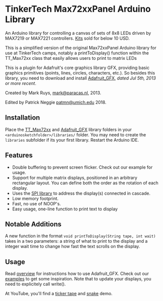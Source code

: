 # TinkerTech Max72xxPanel Arduino Library

An Arduino library for controlling a canvas of sets of 8x8 LEDs driven by MAX7219 or MAX7221 controllers. [Kits][hardware] sold for below 10 USD.


This is a simplified version of the original Max72xxPanel Arduino library for use at TinkerTech camps, notably a printToDisplay() function within the TT_Max72xx class that easily allows users to print to matrix LEDs

This is a plugin for Adafruit's core graphics library GFX, providing basic graphics primitives (points, lines, circles, characters, etc.). So besides this library, you need to download and install [Adafruit_GFX][gfx-download], *dated Jul 5th, 2013 or more recent*.

Created by Mark Ruys, <mark@paracas.nl>, 2013.

Edited by Patrick Neggie <patmn@umich.edu> 2018.




Installation
------------

Place the [TT_Max72xx][download] and [Adafruit_GFX][gfx-download] library folders in your `<arduinosketchfolder>/libraries/` folder. You may need to create the `libraries` subfolder if its your first library. Restart the Arduino IDE.



Features
--------
- Double buffering to prevent screen flicker. Check out our example for usage.
- Support for multiple matrix displays, positioned in an arbitrary rectangular layout. You can define both the order as the rotation of each display.
- Uses the [SPI library][spi] to address the display(s) connected in cascade.
- Low memory footprint.
- Fast, no use of NOOP's.
- Easy usage, one-line function to print text to display

Notable Additions
-----
A new function in the format `void printToDisplay(String tape, int wait)` takes in a two parameters: a string of what to print to the display and a integer wait time to change how fast the text scrolls on the display.

Usage
-----

Read [overview][gfx-docs] for instructions how to use Adafruit_GFX. Check out our [examples][examples] to get some inspiration. Note that to update your displays, you need to explicitely call write().

At YouTube, you'll find a [ticker tape][tickertape] and [snake] demo.



[download]: https://github.com/TinkerYpsi/Max72xxPanel-tinkertech-simplified/archive/master.zip "Download Max72xxPanel-simplified library"
[gfx-download]: https://github.com/adafruit/Adafruit-GFX-Library "Download Adafruit GFX Graphics Library"
[gfx-docs]: http://learn.adafruit.com/adafruit-gfx-graphics-library/overview "Documentation Adafruit GFX Graphics Library"
[examples]: https://github.com/markruys/arduino-Max72xxPanel/tree/master/examples "Show Max72xxPanel examples"
[hardware]: https://www.google.com/search?q=MAX7219+Red+Dot+Matrix+Module "For kits, google MAX7219 Red Dot Matrix Module"
[spi]: http://arduino.cc/en/Reference/SPI "SPI library"
[tickertape]: http://www.youtube.com/watch?v=a8T7ZFeaf1A "Max72xxPanel Arduino library demo (ticker tape)"
[snake]: http://www.youtube.com/watch?v=FbJJyuCwohs "Max72xxPanel Arduino library demo (snake)"

